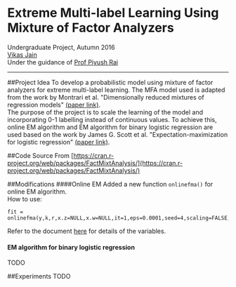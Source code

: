 Extreme Multi-label Learning Using Mixture of Factor Analyzers
=======
Undergraduate Project, Autumn 2016  
[Vikas Jain](http://home.iitk.ac.in/~vikasj)  
Under the guidance of [Prof Piyush Rai](http://cse.iitk.ac.in/users/piyush)  

***
##Project Idea 
To develop a probabilistic model using mixture of factor analyzers for extreme multi-label learning. The MFA model used is adapted from the work by Montrari et al. "Dimensionally reduced mixtures of regression models" [(paper link)](http://www.sciencedirect.com/science/article/pii/S0378375810005240).  
The purpose of the project is to scale the learning of the model and incorporating 0-1 labelling instead of continuous values. To achieve this, online EM algorithm and EM algorithm for binary logistic regression are used based on the work by James G. Scott et al. "Expectation-maximization for logistic regression" [(paper link)](https://arxiv.org/abs/1306.0040).

##Code Source
From [https://cran.r-project.org/web/packages/FactMixtAnalysis/](https://cran.r-project.org/web/packages/FactMixtAnalysis/)

##Modifications
####Online EM
Added a new function `onlinefma()` for online EM algorithm.  
How to use:
```
fit = onlinefma(y,k,r,x.z=NULL,x.w=NULL,it=1,eps=0.0001,seed=4,scaling=FALSE,init=NULL,no_iter=100,batch_size=1000)
```
Refer to the document [here](https://cran.r-project.org/web/packages/FactMixtAnalysis/) for details of the variables.

#### EM algorithm for binary logistic regression
TODO

##Experiments
TODO
